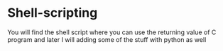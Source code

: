 # Shell-scripting
You will find the shell script where you can use the returning value of C program and later I will adding some of the stuff with python as well 
